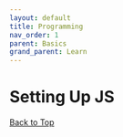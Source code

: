 ```yaml
---
layout: default
title: Programming
nav_order: 1
parent: Basics
grand_parent: Learn
---
```


# Setting Up JS

<!-- <details open markdown="block">
  <summary>
    Table of contents
  </summary>
  {: .text-delta }
1. [figures Challenge](#figures-challenge)
   {:toc}
2. [house Challenge](#house-challenges)
   {:toc}
</details> -->

<!-- Introduce BlueJ with Images -->

[Back to Top](#top)

